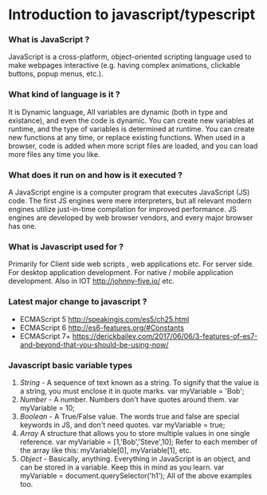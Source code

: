 # Introduction to javascript/typescript

### What is JavaScript ?

JavaScript is a cross-platform, object-oriented scripting language used to make webpages interactive (e.g. having complex animations, clickable buttons, popup menus, etc.).

### What kind of language is it ?

It is Dynamic language, All variables are dynamic (both in type and existance), and even the code is dynamic. You can create new variables at runtime, and the type of variables is determined at runtime. You can create new functions at any time, or replace existing functions. When used in a browser, code is added when more script files are loaded, and you can load more files any time you like.

### What does it run on and how is it executed ?

A JavaScript engine is a computer program that executes JavaScript (JS) code. The first JS engines were mere interpreters, but all relevant modern engines utilize just-in-time compilation for improved performance.
JS engines are developed by web browser vendors, and every major browser has one.

### What is Javascript used for ?

Primarily for Client side web scripts , web applications etc.
For server side.
For desktop application development.
For native / mobile application development.
Also in IOT http://johnny-five.io/ etc.

### Latest major change to javascript ?  
* ECMAScript 5 http://speakingjs.com/es5/ch25.html
* ECMAScript 6 http://es6-features.org/#Constants
* ECMAScript 7+ https://derickbailey.com/2017/06/06/3-features-of-es7-and-beyond-that-you-should-be-using-now/

### Javascript basic variable types

1. *String* -	A sequence of text known as a string. To signify that the value is a string, you must enclose it in quote marks.	var     myVariable = 'Bob';
2. *Number* -	A number. Numbers don't have quotes around them.	var myVariable = 10;
3. *Boolean* -	A True/False value. The words true and false are special keywords in JS, and don't need quotes.	var myVariable = true;
4. *Array*	A structure that allows you to store multiple values in one single reference.	var myVariable = [1,'Bob','Steve',10];
Refer to each member of the array like this:
myVariable[0], myVariable[1], etc.
5. *Object* -	Basically, anything. Everything in JavaScript is an object, and can be stored in a variable. Keep this in mind as you learn.	var myVariable = document.querySelector('h1');
All of the above examples too.




